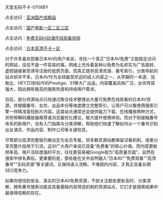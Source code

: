 天堂无码不卡-0708BY

点击访问：<a href="https://bered.pages.dev/">亚洲国产成精品</a>

点击访问：<a href="https://heiliaowzu4ur.pages.dev">国产电影一区二区三区</a>

点击访问：<a href="https://heiliaoxwd5i8.pages.dev">免费无码H动漫在线观看视频</a>

点击访问：<a href="https://heiliaowzu4ur.pages.dev">日本高清不卡一区</a>



对于许多喜欢观看日本AV的用户来说，寻找一个真正“日本AV免费”又能稳定访问的网站，往往不是一件容易的事。网络上充斥着各种以免费为名却实为广告跳转、虚假链接甚至诱导注册的低质页面，而真正提供高清资源、番号索引、分类导航的站点却并不多。日本AV作为全球最受欢迎的成人内容之一，从早期的一本道、加勒比、HEYZO到如今的Prestige、S1等大厂出品，内容覆盖风格广泛，女优阵容强大，因此拥有极高的搜索热度和持续用户需求。

目前，部分资源站点已经通过聚合技术整理出大量可免费在线观看的日本AV资源，并根据番号、女优、出品年份等维度建立完整索引，让用户可以像使用搜索引擎一样精准查找影片内容。这类站点通常还会提供磁力下载、在线播放两种方式，并附带解码播放器推荐或浏览器优化建议，极大提升使用体验。而对于刚接触番号体系的新用户，也有入门指南与分类讲解，帮助他们快速了解如何从一个番号识别出女演员、作品内容、制作公司等关键信息。

尽管部分高清完整版仍被设定为会员专属，但多数资源站都保留试看机制，或者分享完整片段用于引流，这对广大用户来说已具备“免费看”的核心价值。而内容更新频率高、用户活跃度强的平台，往往更容易被Google视为“高质量页面”，自然在搜索中排名靠前。更重要的是，那些能在文中自然融入“日本AV”“免费观看”“高清番号”“无码资源”等关键词，又保持语义流畅、不堆砌的内容，才真正具备长期SEO竞争力。

如果你想找到安全、真实的日本AV免费资源，不妨关注那些更新及时、分类清晰、拥有番号搜索功能且具备基础内容筛选机制的资源站点，它们才是搜索结果中最值得信赖的存在。


<span style="display:none;">[Canonical link]( https://github.com/sasds5664615/6516461 ）</span>
